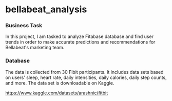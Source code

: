 # bellabeat_analysis

### Business Task
In this project, I am tasked to analyze Fitabase database and find user trends in order to make accurate predictions and recommendations for Bellabeat's marketing team.

### Database
The data is collected from 30 Fibit participants. It includes data sets based on users' sleep, heart rate, daily intensities, daily calories, daily step counts, and more. The data set is downloadable on Kaggle.

https://www.kaggle.com/datasets/arashnic/fitbit


